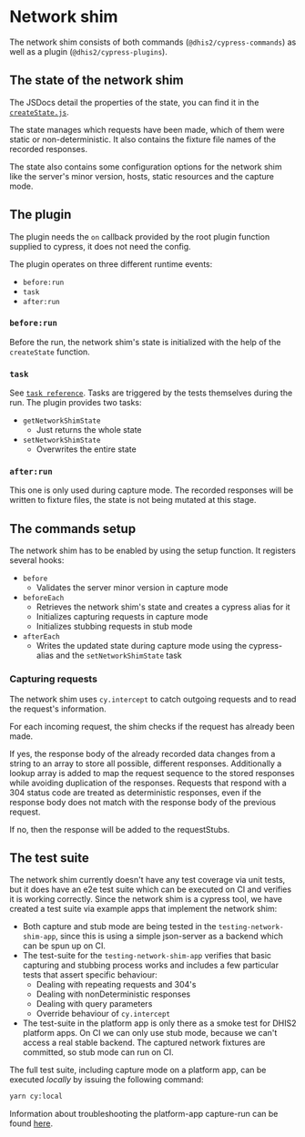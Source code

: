 # Network shim

The network shim consists of both commands (`@dhis2/cypress-commands`) as well
as a plugin (`@dhis2/cypress-plugins`).

## The state of the network shim

The JSDocs detail the properties of the state, you can find it in the
[`createState.js`](https://github.com/dhis2/cli-utils-cypress/blob/master/packages/cypress-plugins/src/plugins/networkShim/createState.js).

The state manages which requests have been made, which of them were static or
non-deterministic. It also contains the fixture file names of the recorded
responses.

The state also contains some configuration options for the network shim like
the server's minor version, hosts, static resources and the capture mode.

## The plugin

The plugin needs the `on` callback provided by the root plugin function
supplied to cypress, it does not need the config.

The plugin operates on three different runtime events:

-   `before:run`
-   `task`
-   `after:run`

### `before:run`

Before the run, the network shim's state is initialized with the help of the
`createState` function.

### `task`

See [`task reference`](https://docs.cypress.io/api/commands/task#Syntax).
Tasks are triggered by the tests themselves during the run.
The plugin provides two tasks:

-   `getNetworkShimState`
    -   Just returns the whole state
-   `setNetworkShimState`
    -   Overwrites the entire state

### `after:run`

This one is only used during capture mode. The recorded responses will be
written to fixture files, the state is not being mutated at this stage.

## The commands setup

The network shim has to be enabled by using the setup function.
It registers several hooks:

-   `before`
    -   Validates the server minor version in capture mode
-   `beforeEach`
    -   Retrieves the network shim's state and creates a cypress alias for it
    -   Initializes capturing requests in capture mode
    -   Initializes stubbing requests in stub mode
-   `afterEach`
    -   Writes the updated state during capture mode using the cypress-alias and
        the `setNetworkShimState` task

### Capturing requests

The network shim uses `cy.intercept` to catch outgoing requests and to read
the request's information.

For each incoming request, the shim checks if the request has already been
made.

If yes, the response body of the already recorded data changes from a
string to an array to store all possible, different responses. Additionally a
lookup array is added to map the request sequence to the stored responses while
avoiding duplication of the responses. Requests that respond with a 304 status
code are treated as deterministic responses, even if the response body does not
match with the response body of the previous request.

If no, then the response will be added to the requestStubs.

## The test suite

The network shim currently doesn't have any test coverage via unit tests, but it does have an e2e test suite which can be executed on CI and verifies it is working correctly. Since the network shim is a cypress tool, we have created a test suite via example apps that implement the network shim:

-   Both capture and stub mode are being tested in the `testing-network-shim-app`, since this is using a simple json-server as a backend which can be spun up on CI.
-   The test-suite for the `testing-network-shim-app` verifies that basic capturing and stubbing process works and includes a few particular tests that assert specific behaviour:
    -   Dealing with repeating requests and 304's
    -   Dealing with nonDeterministic responses
    -   Dealing with query parameters
    -   Override behaviour of `cy.intercept`
-   The test-suite in the platform app is only there as a smoke test for DHIS2 platform apps. On CI we can only use stub mode, because we can't access a real stable backend. The captured network fixtures are committed, so stub mode can run on CI.

The full test suite, including capture mode on a platform app, can be executed _locally_ by issuing the following command:

```bash
yarn cy:local
```

Information about troubleshooting the platform-app capture-run can be found [here](./troubleshooting#executing-a-network-shim-capture-run-in-the-platform-app).
